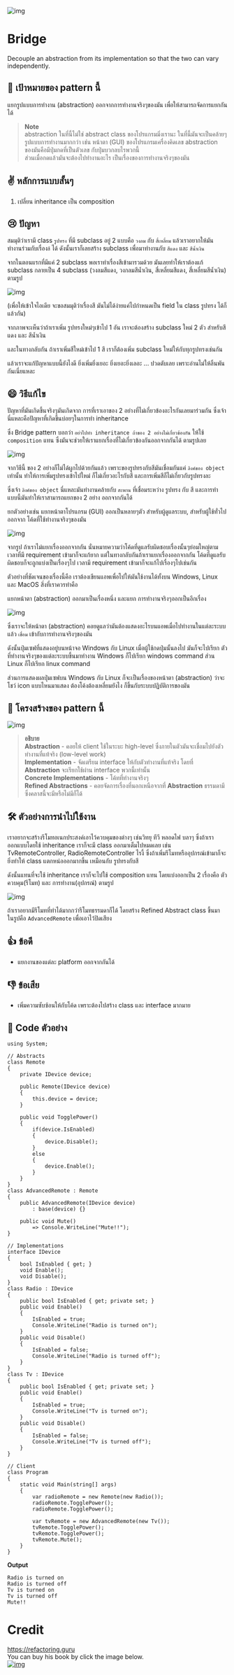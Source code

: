 ![img](assets/bridge/bridge.png)

# Bridge
Decouple an abstraction from its implementation so that the two can vary independently.

## 🎯 เป้าหมายของ pattern นี้
แยกรูปแบบการทำงาน (abstraction) ออกจากการทำงานจริงๆของมัน เพื่อให้สามารถจัดการแยกกันได้
> **Note**  
abstraction ในที่นี้ไม่ใช่ abstract class ของโปรแกรมมิ่งเรานะ ในที่นี้มันจะเป็นคล้ายๆรูปแบบการทำงานมากกว่า เช่น หน้าตา (GUI) ของโปรแกรมเครื่องคิดเลข abstraction ของมันคือมีปุ่มกดที่เป็นตัวเลข กับปุ่มบวกลบไรพวกนี้  
ส่วนเมื่อกดแล้วมันจะต้องไปทำงานอะไร เป็นเรื่องของการทำงานจริงๆของมัน

## ✌ หลักการแบบสั้นๆ
1. เปลี่ยน inheritance เป็น composition

## 😢 ปัญหา
สมมุติว่าเรามี class `รูปทรง` ที่มี subclass อยู่ 2 แบบคือ `วงลม` กับ `สี่เหลี่ยม` แล้วเราอยากให้มันทำงานร่วมกับเรื่อง`สี` ได้ ดังนั้นเราก็เลยสร้าง subclass เพื่อมาทำงานกับ `สีแดง` และ `สีน้ำเงิน`

จากในตอนแรกที่มีแค่ 2 subclass พอเราทำเรื่องสีเข้ามารวมด้วย มันเลยทำให้เราต้องแก้ subclass กลายเป็น 4 subclass (วงลมสีแดง, วงกลมสีน้ำเงิน, สี่เหลี่ยมสีแดง, สี่เหลี่ยมสีน้ำเงิน) ตามรูป

![img](assets/bridge/problem.png)

(เพื่อให้เข้าใจไอเดีย จะขอสมมุติว่าเรื่องสี มันไม่ได้ง่ายแค่ไปกำหนดเป็น field ใน class รูปทรง ได้ก็แล้วกัน)

จากภาพจะเห็นว่าถ้าเราเพิ่ม รูปทรงใหม่ๆเข้าไป 1 อัน เราจะต้องสร้าง subclass ใหม่ 2 ตัว สำหรับสีแดง และ สีน้ำเงิน

และในทางกลับกัน ถ้าเราเพิ่มสีใหม่เข้าไป 1 สี เราก็ต้องเพิ่ม subclass ใหม่ให้กับทุกรูปทรงเช่นกัน

แล้วเราจะแก้ปัญหาแบบนี้ยังไงดี ยิ่งเพิ่มยิ่งเยอะ ยิ่งเยอะยิ่งเลอะ ... ปวดตับเลย เพราะอ่านไม่ให้ลิ้นพันกันเนี่ยแหละ


## 😄 วิธีแก้ไข
ปัญหาที่มันเกิดขึ้นจริงๆมันเกิดจาก การที่เราเอาของ 2 อย่างที่ไม่เกี่ยวข้องอะไรกันเลยมาร่วมกัน ซึ่งเจ้านี่แหละคือปัญหาที่เกิดขึ้นบ่อยๆในการทำ inheritance

ซึ่ง Bridge pattern บอกว่า `อย่าไปทำ inheritance ถ้าของ 2 อย่างไม่เกี่ยวข้องกัน` ให้ใช้ `composition` แทน ซึ่งมันจะช่วยให้เราแยกเรื่องที่ไม่เกี่ยวข้องกันออกจากกันได้ ตามรูปเลย

![img](assets/bridge/solution-en.png)

จากวิธีนี้ ของ 2 อย่างก็ไม่ได้ผูกไปด้วยกันแล้ว เพราะของรูปทรงกับสีมันเชื่อมกันแค่ `ลิงค์ของ object` เท่านั้น ทำให้การเพิ่มรูปทรงเข้าไปใหม่ ก็ไม่เกี่ยวอะไรกับสี และการเพิ่มสีก็ไม่เกี่ยวกับรูปทรงละ 

ซึ่งเจ้า `ลิงค์ของ object` นี่แหละมันทำงานคล้ายกับ `สะพาน` ที่เชื่อมระหว่าง รูปทรง กับ สี และการทำแบบนี้มันทำให้เราสามารถแยกของ 2 อย่าง ออกจากกันได้

ยกตัวอย่างเช่น แยกหน้าตาโปรแกรม (GUI) ออกเป็นหลายๆตัว สำหรับผู้ดูแลระบบ, สำหรับผู้ใช้ทั่วไป 
ออกจาก โค้ดที่ใช้ทำงานจริงๆของมัน

![img](assets/bridge/bridge-3-en.png)

จากรูป ถ้าเราไม่แยกเรื่องออกจากกัน นั่นหมายความว่าโค้ดที่ดูแลรับผิดชอบเรื่องนั้นๆย่อมใหญ่ตาม เวลาที่มี requirement เข้ามาก็จะแก้ยาก แต่ในทางกลับกันถ้าเราแยกเรื่องออกจากกัน โค้ดที่ดูแลรับผิดชอบก็จะถูกแบ่งเป็นเรื่องๆไป เวลามี requirement เข้ามาก็จะแก้ไปเรื่องๆไปเช่นกัน

ตัวอย่างที่ชัดเจนของเรื่องนี้คือ เราต้องเขียนแอพเพื่อไปให้มันใช้งานได้ทั้งบน Windows, Linux และ MacOS สิ่งที่เราควรทำคือ

แยกหน้าตา (abstraction) ออกมาเป็นเรื่องหนึ่ง และแยก การทำงานจริงๆออกเป็นอีกเรื่อง

![img](assets/bridge/bridge-2-en.png)

ซึ่งเราจะให้หน้าตา (abstraction) คอยดูแลว่ามันต้องแสดงอะไรบนแอพเมื่อไปทำงานในแต่ละระบบ แล้ว `เชื่อม` เข้ากับการทำงานจริงๆของมัน

ดังนั้นปุ่มเซฟที่แสดงอยู่บนหน้าจอ Windows กับ Linux เมื่อผู้ใช้กดปุ่มนั้นลงไป มันก็จะไปเรียก ตัวที่ทำงานจริงๆของแต่ละระบบขึ้นมาทำงาน Windows ก็ไปเรียก windows command ส่วน Linux ก็ไปเรียก linux command

ส่วนการแสดงผลปุ่มเซฟบน Windows กับ Linux ก็จะเป็นเรื่องของหน้าตา (abstraction) ว่าจะโชว์ icon แบบไหนมาแสดง ต้องโค้งต้องเหลี่ยมยังไง ก็ขึ้นกับระบบปฏิบัติการของมัน

## 📌 โครงสร้างของ pattern นี้
![img](assets/bridge/structure-en.png)

> **อธิบาย**  
**Abstraction** - คอยให้ client ใช้ในระบะ high-level ซึ่งภายในตัวมันจะเชื่อมไปยังตัวทำงานที่แท้จริง (low-level work)  
**Implementation** - จัดเตรียม interface ให้กับตัวทำงานที่แท้จริง โดยที่ **Abstraction** จะเรียกใช้ผ่าน interface พวกนี้เท่านั้น  
**Concrete Implementations** - โค้ทที่ทำงานจริงๆ  
**Refined Abstractions** - คอยจัดการเรื่องที่นอกเหนือจากที่ **Abstraction** ธรรมดามี ซึ่งคลาสนี้จะมีหรือไม่มีก็ได้

## 🛠 ตัวอย่างการนำไปใช้งาน
เราอยากจะสร้างรีโมทอเนกประสงค์เอาไว้ควบคุมของต่างๆ เช่นวิทยุ ทีวี หลอดไฟ บลาๆ ซึ่งถ้าเราออกแบบโดยใช้ inheritance เราก็จะมี class ออกมาเต็มไปหมดเลย เช่น TvRemoteController, RadioRemoteController ไรงี้ ซึ่งถ้าเพิ่มรีโมทหรืออุปกรณ์เข้ามาก็จะยิ่งทำให้ class แตกหน่อออกมากขึ้น เหมือนกับ รูปทรงกับสี

ดังนั้นแทนที่จะใช้ inheritance เราก็จะไปใช้ composition แทน โดยแบ่งออกเป็น 2 เรื่องคือ ตัวควบคุม(รีโมท) และ การทำงาน(อุปกรณ์) ตามรูป

![img](assets/bridge/example-en.png)

ถ้าเราอยากมีรีโมทที่ทำได้มากกว่ารีโมทธรรมดาก็ได้ โดยสร้าง Refined Abstract class ขึ้นมา ในรูปคือ `AdvancedRemote` เพื่อเอาไว้ปิดเสียง

## 👍 ข้อดี
* แยกงานของแต่ละ platform ออกจากกันได้

## 👎 ข้อเสีย
* เพิ่มความซับซ้อนให้กับโค้ด เพราะต้องไปสร้าง class และ interface มากมาย

## ‍‍📝 Code ตัวอย่าง
```
using System;

// Abstracts
class Remote
{
    private IDevice device;

    public Remote(IDevice device)
    {
        this.device = device;
    }

    public void TogglePower()
    {
        if(device.IsEnabled)
        {
            device.Disable();
        }
        else
        {
            device.Enable();
        }
    }
}
class AdvancedRemote : Remote
{
    public AdvancedRemote(IDevice device) 
        : base(device) {}

    public void Mute()
        => Console.WriteLine("Mute!!");
}

// Implementations
interface IDevice
{
    bool IsEnabled { get; }
    void Enable();
    void Disable();
}
class Radio : IDevice
{
    public bool IsEnabled { get; private set; }
    public void Enable()
    {
        IsEnabled = true;
        Console.WriteLine("Radio is turned on");
    }
    public void Disable()
    {
        IsEnabled = false;
        Console.WriteLine("Radio is turned off");
    }
}
class Tv : IDevice
{
    public bool IsEnabled { get; private set; }
    public void Enable()
    {
        IsEnabled = true;
        Console.WriteLine("Tv is turned on");
    }
    public void Disable()
    {
        IsEnabled = false;
        Console.WriteLine("Tv is turned off");
    }
}

// Client
class Program
{
    static void Main(string[] args)
    {
        var radioRemote = new Remote(new Radio());
        radioRemote.TogglePower();
        radioRemote.TogglePower();

        var tvRemote = new AdvancedRemote(new Tv());
        tvRemote.TogglePower();
        tvRemote.TogglePower();
        tvRemote.Mute();
    }
}
```

**Output**
```
Radio is turned on
Radio is turned off
Tv is turned on
Tv is turned off
Mute!!
```

# Credit
https://refactoring.guru  
You can buy his book by click the image below.  
[![img](https://refactoring.guru/images/patterns/book/web-cover-en.png)](https://refactoring.guru/design-patterns/book#buy-now)  